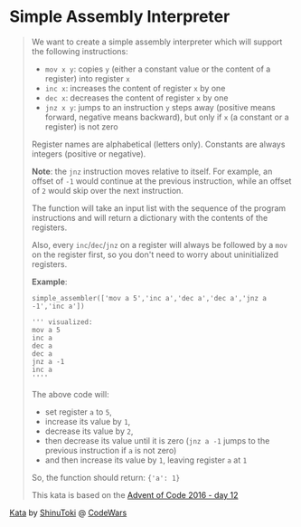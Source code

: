 # Simple Assembly Interpreter

> We want to create a simple assembly interpreter which will support the following instructions:
> * `mov x y`: copies `y` (either a constant value or the content of a register) into register `x`
> * `inc x`: increases the content of register `x` by one
> * `dec x`: decreases the content of register `x` by one
> * `jnz x y`: jumps to an instruction `y` steps away (positive means forward, negative means backward), but only if `x` (a constant or a register) is not zero
>
> Register names are alphabetical (letters only). Constants are always integers (positive or negative).
>
> **Note**: the `jnz` instruction moves relative to itself. For example, an offset of `-1` would continue at the previous instruction, while an offset of `2` would skip over the next instruction.
>
> The function will take an input list with the sequence of the program instructions and will return a dictionary with the contents of the registers.
>
> Also, every `inc`/`dec`/`jnz` on a register will always be followed by a `mov` on the register first, so you don't need to worry about uninitialized registers.
>
> **Example**:
> ```
> simple_assembler(['mov a 5','inc a','dec a','dec a','jnz a -1','inc a'])
>
> ''' visualized:
> mov a 5
> inc a
> dec a
> dec a
> jnz a -1
> inc a
> ''''
> ```
> The above code will:
> * set register `a` to `5`,
> * increase its value by `1`,
> * decrease its value by `2`,
> * then decrease its value until it is zero (`jnz a -1` jumps to the previous instruction if `a` is not zero)
> * and then increase its value by `1`, leaving register `a` at `1`
>
> So, the function should return: `{'a': 1}`
>
> This kata is based on the [Advent of Code 2016 - day 12](https://adventofcode.com/2016/day/12)

[Kata](https://www.codewars.com/kata/simple-assembler-interpreter) by [ShinuToki](https://www.codewars.com/users/ShinuToki) @ [CodeWars](https://www.codewars.com)
